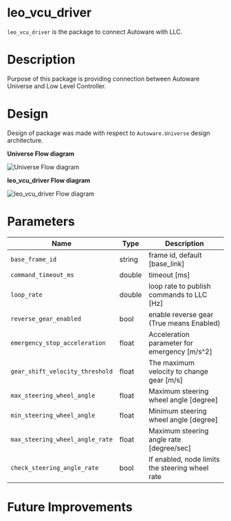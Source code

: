 # leo_vcu_driver
`leo_vcu_driver` is the package to connect Autoware with LLC.

# Description

Purpose of this package is providing connection between Autoware Universe and Low Level Controller.

# Design

Design of package was made with respect to `Autoware.Universe` design architecture.

**Universe Flow diagram**

![Universe Flow diagram ](https://i.ibb.co/KjgQx87/universe-interface-design.png)

**leo_vcu_driver Flow diagram**

![leo_vcu_driver Flow diagram](https://i.ibb.co/QrVrLNn/Untitled-Diagram-2-drawio-1.png)

# Parameters


| Name                            | Type   | Description                                     |
|---------------------------------|--------|-------------------------------------------------|
| `base_frame_id`                 | string | frame id, default [base_link]                   |
| `command_timeout_ms`            | double | timeout [ms]                                    |
| `loop_rate`                     | double | loop rate to publish commands to LLC [Hz]       |
| `reverse_gear_enabled`          | bool   | enable reverse gear (True means Enabled)        |
| `emergency_stop_acceleration`   | float  | Acceleration parameter for emergency [m/s^2]    |
| `gear_shift_velocity_threshold` | float  | The maximum velocity to change gear [m/s]       |
| `max_steering_wheel_angle`      | float  | Maximum steering wheel angle [degree]           |
| `min_steering_wheel_angle`      | float  | Minimum steering wheel angle [degree]           |
| `max_steering_wheel_angle_rate` | float  | Maximum steering angle rate [degree/sec]        |
| `check_steering_angle_rate`     | bool   | If enabled, node limits the steering wheel rate |

# Future Improvements

